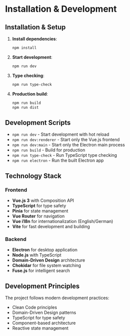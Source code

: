 # Installation & Development

## Installation & Setup

1. **Install dependencies**:
   ```bash
   npm install
   ```

2. **Start development**:
   ```bash
   npm run dev
   ```

3. **Type checking**:
   ```bash
   npm run type-check
   ```

4. **Production build**:
   ```bash
   npm run build
   npm run dist
   ```

## Development Scripts

- `npm run dev` - Start development with hot reload
- `npm run dev:renderer` - Start only the Vue.js frontend
- `npm run dev:main` - Start only the Electron main process
- `npm run build` - Build for production
- `npm run type-check` - Run TypeScript type checking
- `npm run electron` - Run the built Electron app

## Technology Stack

### Frontend
- **Vue.js 3** with Composition API
- **TypeScript** for type safety
- **Pinia** for state management
- **Vue Router** for navigation
- **Vue i18n** for internationalization (English/German)
- **Vite** for fast development and building

### Backend
- **Electron** for desktop application
- **Node.js** with TypeScript
- **Domain-Driven Design** architecture
- **Chokidar** for file system watching
- **Fuse.js** for intelligent search

## Development Principles

The project follows modern development practices:
- Clean Code principles
- Domain-Driven Design patterns
- TypeScript for type safety
- Component-based architecture
- Reactive state management
